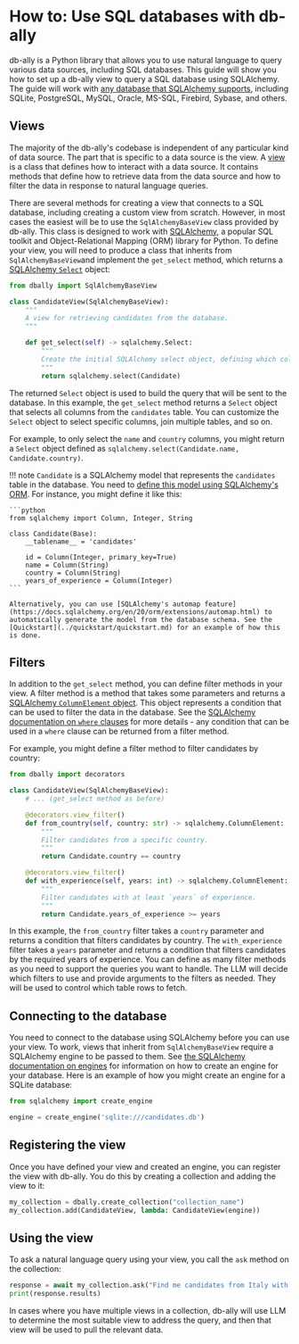 # How to: Use SQL databases with db-ally

db-ally is a Python library that allows you to use natural language to query various data sources, including SQL databases. This guide will show you how to set up a db-ally view to query a SQL database using SQLAlchemy. The guide will work with [any database that SQLAlchemy supports](https://docs.sqlalchemy.org/en/20/dialects/), including SQLite, PostgreSQL, MySQL, Oracle, MS-SQL, Firebird, Sybase, and others.

## Views
The majority of the db-ally's codebase is independent of any particular kind of data source. The part that is specific to a data source is the view. A [view](../concepts/views.md) is a class that defines how to interact with a data source. It contains methods that define how to retrieve data from the data source and how to filter the data in response to natural language queries.

There are several methods for creating a view that connects to a SQL database, including creating a custom view from scratch<!-- TODO: link to how-to on custom views-->. However, in most cases the easiest will be to use the `SqlAlchemyBaseView`<!-- TODO: link to reference of SqlAlchemyBaseView--> class provided by db-ally. This class is designed to work with [SQLAlchemy](https://www.sqlalchemy.org/), a popular SQL toolkit and Object-Relational Mapping (ORM) library for Python. To define your view, you will need to produce a class that inherits from `SqlAlchemyBaseView`and implement the `get_select` method, which returns a [SQLAlchemy `Select`](https://docs.sqlalchemy.org/en/20/core/selectable.html#sqlalchemy.sql.expression.Select) object:

```python
from dbally import SqlAlchemyBaseView

class CandidateView(SqlAlchemyBaseView):
    """
    A view for retrieving candidates from the database.
    """

    def get_select(self) -> sqlalchemy.Select:
        """
        Create the initial SQLAlchemy select object, defining which columns to select.
        """
        return sqlalchemy.select(Candidate)
```

The returned `Select` object is used to build the query that will be sent to the database. In this example, the `get_select` method returns a `Select` object that selects all columns from the `candidates` table. You can customize the `Select` object to select specific columns, join multiple tables, and so on.

For example, to only select the `name` and `country` columns, you might return a `Select` object defined as `sqlalchemy.select(Candidate.name, Candidate.country)`.

!!! note
    `Candidate` is a SQLAlchemy model that represents the `candidates` table in the database. You need to [define this model using SQLAlchemy's ORM](https://docs.sqlalchemy.org/en/20/orm/mapping_styles.html). For instance, you might define it like this:

    ```python
    from sqlalchemy import Column, Integer, String

    class Candidate(Base):
        __tablename__ = 'candidates'

        id = Column(Integer, primary_key=True)
        name = Column(String)
        country = Column(String)
        years_of_experience = Column(Integer)
    ```

    Alternatively, you can use [SQLAlchemy's automap feature](https://docs.sqlalchemy.org/en/20/orm/extensions/automap.html) to automatically generate the model from the database schema. See the [Quickstart](../quickstart/quickstart.md) for an example of how this is done.

## Filters
In addition to the `get_select` method, you can define filter methods in your view. A filter method is a method that takes some parameters and returns a [SQLAlchemy `ColumnElement` object](https://docs.sqlalchemy.org/en/20/core/sqlelement.html#sqlalchemy.sql.expression.ColumnElement). This object represents a condition that can be used to filter the data in the database. See the [SQLAlchemy documentation on `where` clauses](https://docs.sqlalchemy.org/en/20/tutorial/data_select.html#the-where-clause) for more details - any condition that can be used in a `where` clause can be returned from a filter method.

For example, you might define a filter method to filter candidates by country:

```python
from dbally import decorators

class CandidateView(SqlAlchemyBaseView):
    # ... (get_select method as before)

    @decorators.view_filter()
    def from_country(self, country: str) -> sqlalchemy.ColumnElement:
        """
        Filter candidates from a specific country.
        """
        return Candidate.country == country

    @decorators.view_filter()
    def with_experience(self, years: int) -> sqlalchemy.ColumnElement:
        """
        Filter candidates with at least `years` of experience.
        """
        return Candidate.years_of_experience >= years
```

In this example, the `from_country` filter takes a `country` parameter and returns a condition that filters candidates by country. The `with_experience` filter takes a `years` parameter and returns a condition that filters candidates by the required years of experience. You can define as many filter methods as you need to support the queries you want to handle. The LLM will decide which filters to use and provide arguments to the filters as needed. They will be used to control which table rows to fetch.

## Connecting to the database
You need to connect to the database using SQLAlchemy before you can use your view. To work, views that inherit from `SqlAlchemyBaseView` require a SQLAlchemy engine to be passed to them. See [the SQLAlchemy documentation on engines](https://docs.sqlalchemy.org/en/20/core/engines.html) for information on how to create an engine for your database. Here is an example of how you might create an engine for a SQLite database:

```python
from sqlalchemy import create_engine

engine = create_engine('sqlite:///candidates.db')
```

## Registering the view
Once you have defined your view and created an engine, you can register the view with db-ally. You do this by creating a collection and adding the view to it:

```python
my_collection = dbally.create_collection("collection_name")
my_collection.add(CandidateView, lambda: CandidateView(engine))
```

## Using the view
To ask a natural language query using your view, you call the `ask` method on the collection:

```python
response = await my_collection.ask("Find me candidates from Italy with at least 5 years of experience")
print(response.results)
```

In cases where you have multiple views in a collection, db-ally will use LLM to determine the most suitable view to address the query, and then that view will be used to pull the relevant data.
